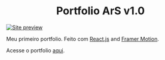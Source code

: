 <h1 align="center">Portfolio ArS v1.0</h1>

[![Site preview](https://github.com/0ArS0/Portfolio-ArS/assets/114269871/fed930cd-971f-476c-af09-8f32164b35e9)](https://portfolioars.vercel.app)

Meu primeiro portfolio. Feito com [React.js](https://react.dev) and [Framer Motion](https://www.framer.com/motion/). 

Acesse o portfolio [aqui](https://portfolioars.vercel.app).
